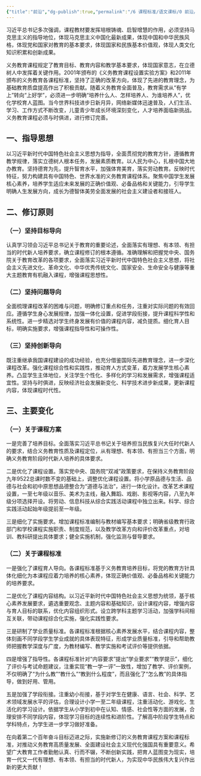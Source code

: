 ```yaml
---
{"title":"前沿","dg-publish":true,"permalink":"/6 课程标准/语文课标/0 前沿/","dgPassFrontmatter":true,"noteIcon":""}
---
```




习近平总书记多次强调，课程教材要发挥培根铸魂、启智增慧的作用，必须坚持马克思主义的指导地位，体现马克思主义中国化最新成果，体现中国和中华民族风格，体现党和国家对教育的基本要求，体现国家和民族基本价值观，体现人类文化知识积累和创新成果。

义务教育课程规定了教育目标、教育内容和教学基本要求，体现国家意志，在立德树人中发挥着关键作用。2001年颁布的《义务教育课程设置实验方案》和2011年颁布的义务教育各课程标准，坚持了正确的改革方向，体现了先进的教育理念，为基础教育质盘提高作出了积极贡献。随着义务教育全面普及，教育需求从“有学上”转向“上好学”，必须进一步明确“培养什么人、怎样培养人、为谁培养人”，优化学校育人蓝图。当今世界科技进步日新月异，网络新媒体迅速普及，人们生活、学习、工作方式不断改变，儿童青少年成长环境深刻变化，人才培养面临新挑战。义务教育课程必须与时俱进，进行修订完善。

## 一、指导思想

以习近平新时代中国特色社会主义思想为指导，全面贯彻党的教育方针，遵循教育教学规律，落实立德树人根本任务，发展素质教育。以人民为中心，扎根中国大地办教育。坚持德育为先，提升智育水平，加强体育美育，落实劳动教育。反映时代特征，努力构建具有中国特色、世界水准的义务教育课程体系。聚焦中国学生发展核心素养，培养学生适应未来发展的正确价值观、必备品格和关键能力，引导学生明确人生发展方向，成长为德智体美劳全面发展的社会主义建设者和接班人。

## 二、修订原则

### （一）坚持目标导向

认真学习领会习近平总书记关于教育的重要论述，全面落实有理想、有本领、有担当的时代新人培养要求，确立课程修订的根本遵循。准确理解和把握党中央、国务院关于教育改革的各项要求，全面落实习近平新时代中国特色社会主义思想，将社会主义先进文化、革命文化、中华优秀传统文化、国家安全、生命安全与健康等重大主题教育有机融入课程，增强课程思想性。

### （二）坚持问题导向

全面梳理课程改革的困难与问题，明确修订重点和任务，注重对实际问题的有效回应。遵循学生身心发展规律，加强一体化设置，促进学段衔接，提升课程科学性和系统性。进一步精选对学生终身发展有价值的课程内容，减负提质。细化育人目标，明确实施要求，增强课程指导性和可操作性。

### （三）坚持创新导向

既注重继承我国课程建设的成功经验，也充分借鉴国际先进教育理念，进一步深化课程改革。强化课程综合性和实践性，推动育人方式变革，着力发展学生核心素养。凸显学生主体地位，关注学生个性化、多样化的学习和发展需求，增强课程适宜性。坚持与时俱进，反映经济社会发展新变化、科学技术进步新成果，更新课程内容，体现课程时代性。

## 三、主要变化

### （一）关于课程方案

一是完善了培养目标。全面落实习近平总书记关于培养担当民族复兴大任时代新人的要求，结合义务教育性质及课程定位，从有理想、有本领、有担当三个方面，明确义务教育阶段时代新人培养的具体要求。

二是优化了课程设置。落实党中央、国务院“双减”政策要求，在保持义务教育阶段九年9522总课时数不变的基础上，调整优化课程设置。将小学原品德与生活、品德与社会和初中原思想品德整合为“道德与法治”，进行一体化设计。改革艺术课程设置，一至七年级以音乐、美术为主线，融入舞蹈、戏剧、影视等内容，八至九年级分项选择开设。将劳动、信息科技从综合实践活动课程中独立出来。科学、综合实践活动起始年级提前至一年级。

三是细化了实施要求。增加课程标准编制与教材编写基本要求；明确省级教育行政部门和学校课程实施职责、制度规范，以及教学改革方向和评价改革重点，对培训、教科研提出具体要求；健全实施机制，强化监测与督导要求。

### （二）关于课程标准

一是强化了课程育人导向。各课程标准基于义务教育培养目标，将党的教育方针具体化细化为本课程应着力培养的核心素养，体现正确价值观、必备品格和关键能力的培养要求。

二是优化了课程内容结构。以习近平新时代中国特色社会主义思想为统领，基于核心素养发展要求，遴选重要观念、主题内容和基础知识，设计课程内容，增强内容与育人目标的联系，优化内容组织形式。设立跨学科主题学习活动，加强学科间相互关联，带动课程综合化实施，强化实践性要求。

三是研制了学业质量标准。各课程标准根据核心素养发展水平，结合课程内容，整体刻画不同学段学生学业成就的具体表现特征，形成学业质量标准，引导和帮助教师把握教学深度与广度，为教材编写、教学实施和考试评价等提供依据。

四是增强了指导性。各课程标准针对“内容要求”提出“学业要求”“教学提示”，细化了评价与考试命题建议，注重实现“教一学一评”一致性，增加了教学、评价案例，不仅明确了“为什么教”“教什么”“教到什么程度”，而且强化了“怎么教”的具体指导，做到好用、管用。

五是加强了学段衔接。注重幼小衔接，基于对学生在健康、语言、社会、科学、艺术领域发展水平的评估，合理设计小学一至二年级课程，注重活动化、游戏化、生活化的学习设计。依据学生从小学到初中在认知、情感、社会性等方面的发展，合理安排不同学段内容，体现学习目标的连续性和进阶性。了解高中阶段学生特点和学科特点，为学生进一步学习做好准备。

在向着第二个百年奋斗目标迈进之际，实施新修订的义务教育课程方案和课程标准，对推动义务教育高质量发展、全面建设社会主义现代化强国具有重要意义。希望广大教育工作者勤勉认真、行而不辍，不断创新实践，把育人蓝图变为现实，培育一代又一代有理想、有本领、有担当的时代新人，为实现中华民族伟大复兴作出新的更大贡献！